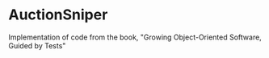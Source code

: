 # AuctionSniper
 Implementation of code from the book, "Growing Object-Oriented Software, Guided by Tests"
